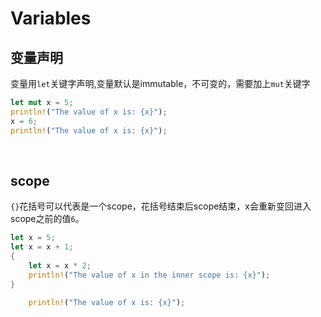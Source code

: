 # Variables

## 变量声明

变量用`let`关键字声明,变量默认是immutable，不可变的，需要加上`mut`关键字

```rust
let mut x = 5;
println!("The value of x is: {x}");
x = 6;
println!("The value of x is: {x}");
```

<br>



## scope

`{}`花括号可以代表是一个scope，花括号结束后scope结束，x会重新变回进入scope之前的值`6`。

```rust
let x = 5;
let x = x + 1;
{
	let x = x * 2;
	println!("The value of x in the inner scope is: {x}");
}

	println!("The value of x is: {x}");
```

